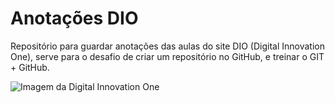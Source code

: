# Anotações DIO
Repositório para guardar anotações das aulas do site DIO (Digital Innovation One), serve para o desafio de criar um repositório no GitHub, e treinar o GIT + GitHub.

![Imagem da Digital Innovation One](https://yt3.ggpht.com/qMPyLWsg6kipqVXeVUmusXfNABJGAWignNcYfS7jlEXLsD44PU3dVSFlf8e4sMXTAJKExbDREw=s900-c-k-c0x00ffffff-no-rj)

